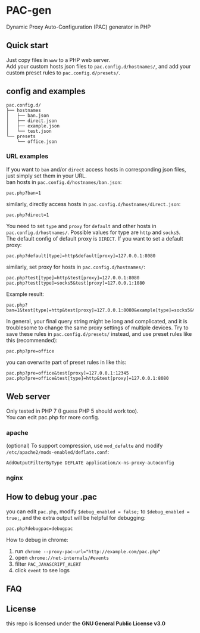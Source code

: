 # PAC-gen

Dynamic Proxy Auto-Configuration (PAC) generator in PHP

## Quick start

Just copy files in `www` to a PHP web server.  
Add your custom hosts json files to `pac.config.d/hostnames/`, and add your custom preset rules to `pac.config.d/presets/`.

## config and examples

	pac.config.d/
	├── hostnames        
	│   ├── ban.json
	│   ├── direct.json
	│   ├── example.json
	│   └── test.json
	└── presets
	    └── office.json


### URL examples

If you want to `ban` and/or `direct` access hosts in corresponding json files, just simply set them in your URL.   
ban hosts in `pac.config.d/hostnames/ban.json`:  

	pac.php?ban=1

similarly, directly access hosts in `pac.config.d/hostnames/direct.json`:   

	pac.php?direct=1

You need to set `type` and `proxy` for `default` and other hosts in `pac.config.d/hostnames/`. Possible values for type are `http` and `socks5`.  
The default config of default proxy is `DIRECT`. If you want to set a default proxy:

	pac.php?default[type]=http&default[proxy]=127.0.0.1:8080  

similarly, set proxy for hosts in `pac.config.d/hostnames/`:  

	pac.php?test[type]=http&test[proxy]=127.0.0.1:8080  
	pac.php?test[type]=socks5&test[proxy]=127.0.0.1:1080  

Example result:

	pac.php?ban=1&test[type]=http&test[proxy]=127.0.0.1:8080&example[type]=socks5&test[proxy]=127.0.0.1:1080

In general, your final query string might be long and complicated, and it is troublesome to change the same proxy settings of multiple devices. Try to save these rules in `pac.config.d/presets/` instead, and use preset rules like this (recommended):  

	pac.php?pre=office

you can overwrite part of preset rules in  like this:

	pac.php?pre=office&test[proxy]=127.0.0.1:12345
	pac.php?pre=office&test[type]=http&test[proxy]=127.0.0.1:8080


## Web server

Only tested in PHP 7 (I guess PHP 5 should work too).   
You can edit pac.php for more config.    

### apache

(optional) To support compression, use `mod_defalte` and modify `/etc/apache2/mods-enabled/deflate.conf`:  

	AddOutputFilterByType DEFLATE application/x-ns-proxy-autoconfig

### nginx

## How to debug your .pac

you can edit `pac.php`, modify `$debug_enabled = false;` to `$debug_enabled = true;`, and the extra output will be helpful for debugging:    

	pac.php?debugpac=debugpac
 
How to debug in chrome:  

1. run `chrome --proxy-pac-url="http://example.com/pac.php"`  
2. open `chrome://net-internals/#events`  
3. filter `PAC_JAVASCRIPT_ALERT`  
4. click `event` to see logs

## FAQ

## License

this repo is licensed under the **GNU General Public License v3.0**

